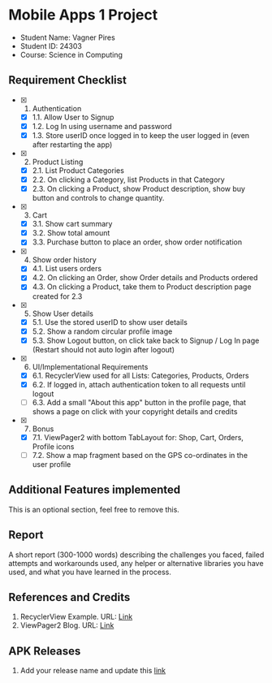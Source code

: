 # Mobile Apps 1 Project

- Student Name: Vagner Pires
- Student ID: 24303
- Course: Science in Computing

## Requirement Checklist

- [X] 1. Authentication
    - [X] 1.1. Allow User to Signup
    - [X] 1.2. Log In using username and password
    - [X] 1.3. Store userID once logged in to keep the user logged in (even after restarting the app)
- [X] 2. Product Listing
    - [X] 2.1. List Product Categories
    - [X] 2.2. On clicking a Category, list Products in that Category
    - [X] 2.3. On clicking a Product, show Product description, show buy button and controls to change quantity.
- [X] 3. Cart
    - [X] 3.1. Show cart summary
    - [X] 3.2. Show total amount
    - [X] 3.3. Purchase button to place an order, show order notification
- [X] 4. Show order history
    - [X] 4.1. List users orders
    - [X] 4.2. On clicking an Order, show Order details and Products ordered
    - [X] 4.3. On clicking a Product, take them to Product description page created for 2.3
- [X] 5. Show User details
    - [X] 5.1. Use the stored userID to show user details
    - [X] 5.2. Show a random circular profile image
    - [X] 5.3. Show Logout button, on click take back to Signup / Log In page (Restart should not auto login after logout)
- [X] 6. UI/Implementational Requirements
    - [X] 6.1. RecyclerView used for all Lists: Categories, Products, Orders
    - [X] 6.2. If logged in, attach authentication token to all requests until logout
    - [ ] 6.3. Add a small "About this app" button in the profile page, that shows a page on click with your copyright details and credits
- [X] 7. Bonus
    - [X] 7.1. ViewPager2 with bottom TabLayout for: Shop, Cart, Orders, Profile icons
    - [ ] 7.2. Show a map fragment based on the GPS co-ordinates in the user profile

## Additional Features implemented

This is an optional section, feel free to remove this.

## Report

A short report (300-1000 words) describing the challenges you faced, failed attempts and workarounds used, any helper or alternative libraries you have used, and what you have learned in the process.

## References and Credits

1. RecyclerView Example. URL: [Link](https://example.org)
1. ViewPager2 Blog. URL: [Link](https://example.org)

## APK Releases

1. Add your release name and update this [link](https://example.org)
